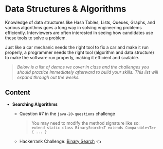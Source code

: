 # Data Structures & Algorithms
Knowledge of data structures like Hash Tables, Lists, Queues, Graphs, and various algorithms goes a long way in solving engineering problems efficiently.  Interviewers are often interested in seeing how candidates use these tools to solve a problem. 

Just like a car mechanic needs the right tool to fix a car and make it run properly, a programmer needs the right tool (algorithm and data structure) to make the software run properly, making it efficient and scalable.

> *Below is a list of demos we cover in class and the challenges you should practice immediately afterward to build your skills.  This list will expand through out the weeks.*

## Content
- **Searching Algorithms**
  - Question #7 in the `java-20-questions` challenge
    > You may need to modify the method signature like so: <br>
    > `extend static class BinarySearch<T extends Comparable<T>> { ... }`
  
  - Hackerrank Challenge: [Binary Search](https://www.hackerrank.com/contests/launchpad-1-winter-challenge/challenges/binary-search-basic/problem) 👈 

<br>
